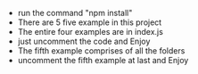 - run the command "npm install"
- There are 5 five example in this project
- The entire four examples are in index.js
- just uncomment the code and Enjoy
- The fifth example comprises of all the folders
- uncomment the fifth example at last and Enjoy
